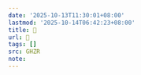 ```yaml
---
date: '2025-10-13T11:30:01+08:00'
lastmod: '2025-10-14T06:42:23+08:00'
title: 󰤇
url: 󰤇
tags: []
src: GHZR
note:
---
```

